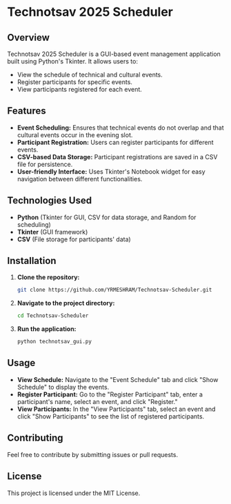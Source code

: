 # Technotsav 2025 Scheduler

## Overview
Technotsav 2025 Scheduler is a GUI-based event management application built using Python's Tkinter. It allows users to:
- View the schedule of technical and cultural events.
- Register participants for specific events.
- View participants registered for each event.

## Features
- **Event Scheduling:** Ensures that technical events do not overlap and that cultural events occur in the evening slot.
- **Participant Registration:** Users can register participants for different events.
- **CSV-based Data Storage:** Participant registrations are saved in a CSV file for persistence.
- **User-friendly Interface:** Uses Tkinter's Notebook widget for easy navigation between different functionalities.

## Technologies Used
- **Python** (Tkinter for GUI, CSV for data storage, and Random for scheduling)
- **Tkinter** (GUI framework)
- **CSV** (File storage for participants' data)

## Installation
1. **Clone the repository:**
   ```bash
   git clone https://github.com/YRMESHRAM/Technotsav-Scheduler.git
   ```
2. **Navigate to the project directory:**
   ```bash
   cd Technotsav-Scheduler
   ```
3. **Run the application:**
   ```bash
   python technotsav_gui.py
   ```

## Usage
- **View Schedule:** Navigate to the "Event Schedule" tab and click "Show Schedule" to display the events.
- **Register Participant:** Go to the "Register Participant" tab, enter a participant's name, select an event, and click "Register."
- **View Participants:** In the "View Participants" tab, select an event and click "Show Participants" to see the list of registered participants.

## Contributing
Feel free to contribute by submitting issues or pull requests.

## License
This project is licensed under the MIT License.

